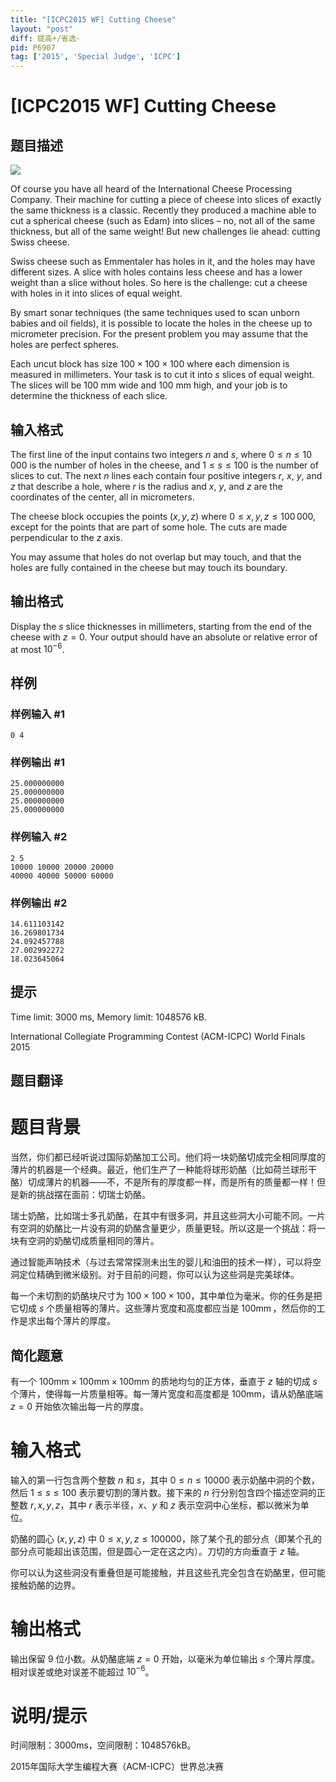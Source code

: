 ```yaml
---
title: "[ICPC2015 WF] Cutting Cheese"
layout: "post"
diff: 提高+/省选-
pid: P6907
tag: ['2015', 'Special Judge', 'ICPC']
---
```

# [ICPC2015 WF] Cutting Cheese
## 题目描述

 ![](https://vj.z180.cn/5f637f1053193ffad543787cd8bc5b2a?v=1601501213)  

Of course you have all heard of the International Cheese Processing Company. Their machine for cutting a piece of cheese into slices of exactly the same thickness is a classic. Recently they produced a machine able to cut a spherical cheese (such as Edam) into slices – no, not all of the same thickness, but all of the same weight! But new challenges lie ahead: cutting Swiss cheese. 

Swiss cheese such as Emmentaler has holes in it, and the holes may have different sizes. A slice with holes contains less cheese and has a lower weight than a slice without holes. So here is the challenge: cut a cheese with holes in it into slices of equal weight.

By smart sonar techniques (the same techniques used to scan unborn babies and oil fields), it is possible to locate the holes in the cheese up to micrometer precision. For the present problem you may assume that the holes are perfect spheres.

Each uncut block has size $100 \times 100 \times 100$ where each dimension is measured in millimeters. Your task is to cut it into $s$ slices of equal weight. The slices will be $100$ mm wide and $100$ mm high, and your job is to determine the thickness of each slice.
## 输入格式

The first line of the input contains two integers $n$ and $s$, where $0 \leq n \leq 10\, 000$ is the number of holes in the cheese, and $1 \le s \le 100$ is the number of slices to cut. The next $n$ lines each contain four positive integers $r$, $x$, $y$, and $z$ that describe a hole, where $r$ is the radius and $x$, $y$, and $z$ are the coordinates of the center, all in micrometers.

The cheese block occupies the points $(x,y,z)$ where $0 \le x,y,z \le 100\, 000$, except for the points that are part of some hole. The cuts are made perpendicular to the $z$ axis.

You may assume that holes do not overlap but may touch, and that the holes are fully contained in the cheese but may touch its boundary.
## 输出格式

Display the $s$ slice thicknesses in millimeters, starting from the end of the cheese with $z=0$. Your output should have an absolute or relative error of at most $10^{-6}$.
## 样例

### 样例输入 #1
```
0 4

```
### 样例输出 #1
```
25.000000000
25.000000000
25.000000000
25.000000000

```
### 样例输入 #2
```
2 5
10000 10000 20000 20000
40000 40000 50000 60000

```
### 样例输出 #2
```
14.611103142
16.269801734
24.092457788
27.002992272
18.023645064

```
## 提示

Time limit: 3000 ms, Memory limit: 1048576 kB. 

 International Collegiate Programming Contest (ACM-ICPC) World Finals 2015
## 题目翻译

# 题目背景

当然，你们都已经听说过国际奶酪加工公司。他们将一块奶酪切成完全相同厚度的薄片的机器是一个经典。最近，他们生产了一种能将球形奶酪（比如荷兰球形干酪）切成薄片的机器——不，不是所有的厚度都一样，而是所有的质量都一样！但是新的挑战摆在面前：切瑞士奶酪。

瑞士奶酪，比如瑞士多孔奶酪，在其中有很多洞，并且这些洞大小可能不同。一片有空洞的奶酪比一片没有洞的奶酪含量更少，质量更轻。所以这是一个挑战：将一块有空洞的奶酪切成质量相同的薄片。

通过智能声呐技术（与过去常常探测未出生的婴儿和油田的技术一样），可以将空洞定位精确到微米级别。对于目前的问题，你可以认为这些洞是完美球体。

每一个未切割的奶酪块尺寸为 $100\times100\times100$，其中单位为毫米。你的任务是把它切成 $s$ 个质量相等的薄片。这些薄片宽度和高度都应当是 $100\operatorname{mm}$，然后你的工作是求出每个薄片的厚度。

## 简化题意

有一个 $100 \text{mm} \times 100 \text{mm} \times 100 \text{mm}$ 的质地均匀的正方体，垂直于 $z$ 轴的切成 $s$ 个薄片，使得每一片质量相等。每一薄片宽度和高度都是 $100 \text{mm}$，请从奶酪底端 $z=0$ 开始依次输出每一片的厚度。

# 输入格式

输入的第一行包含两个整数 $n$ 和 $s$，其中 $0 \leq n \leq 10000$ 表示奶酪中洞的个数，然后 $1 \le s \le 100$ 表示要切割的薄片数。接下来的 $n$ 行分别包含四个描述空洞的正整数 $r,x,y,z$，其中 $r$ 表示半径，$x$、$y$ 和 $z$ 表示空洞中心坐标，都以微米为单位。

奶酪的圆心 $(x,y,z)$ 中 $0 \le x,y,z \le 100000$，除了某个孔的部分点（即某个孔的部分点可能超出该范围，但是圆心一定在这之内）。刀切的方向垂直于 $z$ 轴。

你可以认为这些洞没有重叠但是可能接触，并且这些孔完全包含在奶酪里，但可能接触奶酪的边界。

# 输出格式

输出保留 $9$ 位小数。从奶酪底端 $z=0$ 开始，以毫米为单位输出 $s$ 个薄片厚度。相对误差或绝对误差不能超过 $10^{-6}$。

# 说明/提示

时间限制：$3000 \text{ms}$，空间限制：$1048576\text{kB}$。

2015年国际大学生编程大赛（ACM-ICPC）世界总决赛
